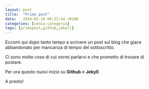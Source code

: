 ```yaml
---
layout: post
title:  "Primo post"
date:   2024-02-10 00:21:44 +0100
categories: [senza-categoria]
tags: [primopost,github,jekyll] 
---
```


Eccomi qui dopo tanto tempo a scrivere un post sul blog che giace abbandonato per mancanza di tempo del sottoscritto.

Ci sono molte cose di cui vorrei parlarvi e che prometto di trovare di postare.

Per ora questo nuovi inizio su <strong>Github</strong> e <strong>Jekyll</strong>.

A presto!
